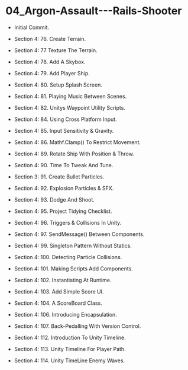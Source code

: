 # 04_Argon-Assault---Rails-Shooter

* Initial Commit.

* Section 4: 76. Create Terrain.

* Section 4: 77 Texture The Terrain.

* Section 4: 78. Add A Skybox.

* Section 4: 79. Add Player Ship.

* Section 4: 80. Setup Splash Screen.

* Section 4: 81. Playing Music Between Scenes.

* Section 4: 82. Unitys Waypoint Utility Scripts.

* Section 4: 84. Using Cross Platform Input.

* Section 4: 85. Input Sensitivity & Gravity.

* Section 4: 86. Mathf.Clamp() To Restrict Movement.

* Section 4: 89. Rotate Ship With Position & Throw.

* Section 4: 90. Time To Tweak And Tune.

* Section 3: 91. Create Bullet Particles.

* Section 4: 92. Explosion Particles & SFX.

* Section 4: 93. Dodge And Shoot.

* Section 4: 95. Project Tidying Checklist.

* Section 4: 96. Triggers & Collisions In Unity.

* Section 4: 97. SendMessage() Between Components.

* Section 4: 99. Singleton Pattern Without Statics.

* Section 4: 100. Detecting Particle Collisions.

* Section 4: 101. Making Scripts Add Components.

* Section 4: 102. Instantiating At Runtime.

* Section 4: 103. Add Simple Score UI.

* Section 4: 104. A ScoreBoard Class.

* Section 4: 106. Introducing Encapsulation.

* Section 4: 107. Back-Pedalling With Version Control.

* Section 4: 112. Introduction To Unity Timeline.

* Section 4: 113. Unity Timeline For Player Path.

* Section 4: 114. Unity TimeLine Enemy Waves.
